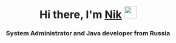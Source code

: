<h1 align="center">Hi there, I'm <a href="https://neermilov.ru/" target="_blank">Nik</a> 
<img src="https://github.com/blackcater/blackcater/raw/main/images/Hi.gif" height="32"/></h1>
<h3 align="center">System Administrator and Java developer from Russia</h3>
